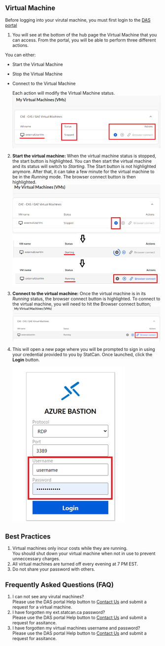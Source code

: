 ## Virtual Machine

Before logging into your virutal machine, you must first login to the [DAS portal](ExtPortal.md) 

1. You will see at the bottom of the hub page the Virtual Machine that you can access.
From the portal, you will be able to perform three different actions. 

You can either:

- Start the Virtual Machine
- Stop the Virtual Machine
- Connect to the Virtual Machine

   Each action will modify the Virtual Machine status.
    ![External VM](images/ExternalVM.png)     

2. **Start the virtual machine:** When the virtual machine status is stopped, the start button is highlighted. You can then start the virtual machine and its status will switch to *Starting*. The Start button is not highlighted anymore.
After that, it can take a few minute for the virtual machine to be in the *Running* mode. 
The browser connect button is then highlighted.
    ![Start VM](images/StartVM.png) 

3. **Connect to the virtual machine:** Once the virtual machine is in its *Running* status, the browser connect button is highlighted. To connect to the virtual machine, you will need to hit the Browser connect button; 
    ![Browser Connect](images/BrowserConnect.png) 
    
4.  This will open a new page where you will be prompted to sign in using your credential provided to you by StatCan. Once launched, click the **Login** button.

    ![Enter VM Credentials](images/EnterCredential.png)


## Best Practices
1. Virtual machines only incur costs while they are running.\
   You should shut down your virtual machine when not in use to prevent unneccessary charges.
2. All virtual machines are turned off every evening at 7 PM EST.
3. Do not share your password with others.

## Frequently Asked Questions (FAQ)
1. I can not see any virutal machines?\
    Please use the DAS portal Help button to [Contact Us](ContactUs.md) and submit a request for a virtual machine.
2. I have forgotten my ext.statcan.ca password?\
    Please use the DAS portal Help button to [Contact Us](ContactUs.md) and submit a request for assitance.
3. I have forgotten my virtual machines username and password?\
    Please use the DAS portal Help button to [Contact Us](ContactUs.md) and submit a request for assitance.

















<!-- ## StatCan external Account (firstname.lastname@ext.statcan.ca)   

1. Using a modern web browser, click the sign-in button:  (add image of sign-in)
    - [https://daaas-portal.prod.cloud.statcan.ca/data-analytics-services/hub](https://daaas-portal.dev.cloud.statcan.ca/data-analytics-services/hub)

Note: First time logging in, you will prompted to change your password.

2. Once signed in, you will be in the hub page. You can go to that page by selecting the arrow next to the user name and select Das Hub as shown here.   

    ![DAS Hub](images/HubPage.png)     

3. You will see at the bottom of the hub page the Virtual Machine that you can access.
From the portal, you will be able to either
    -Start the VM
    -Stop the VM
    -Connect to the VM

    ![DAS Hub](images/StartStopVM.png)     

4. You will need to start your virtual machine and wait for your virtual machines to be in the "running" state. This can take a few minutes. (add image of running start and start button)
5. To connect to the VM, you will need to hit te Browser connect button. This will open a new page where you will be prompted to sign in using your credential provided to you by StatCan. Once launched, click the **Login** button.

    ![DAS Hub](images/BrowserConnect.png) 
    
Best Practices
1. You can stop  your virtual machine when not in use. All virtual machines are turned off every evening at 7 PM EST.
2. Do not share your password with others.


Frequently Asked Quesitons (FAQ)
1. I have forgotten my ext.statcan.ca password?
    Please use the DAS portal Help button to submit a request for assitance (add image)
2. I have forgotten my virtual machines username and password?
    Please use the DAS portal Help button to submit a request for assitance (add image)
 -->
